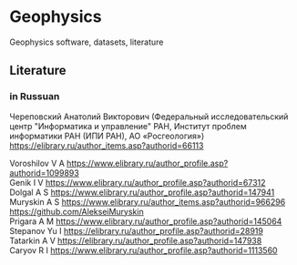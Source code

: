 # Geophysics
Geophysics software, datasets, literature



## Literature
### in Russuan 
Череповский Анатолий Викторович (Федеральный исследовательский центр "Информатика и управление" РАН, Институт проблем информатики РАН (ИПИ РАН), АО «Росгеология»)         
https://elibrary.ru/author_items.asp?authorid=66113         


Voroshilov V A https://www.elibrary.ru/author_profile.asp?authorid=1099893         
Genik I V https://www.elibrary.ru/author_profile.asp?authorid=67312             
Dolgal A S https://www.elibrary.ru/author_profile.asp?authorid=147941                
Muryskin A S https://www.elibrary.ru/author_items.asp?authorid=966296  https://github.com/AlekseiMuryskin             
Prigara A M https://www.elibrary.ru/author_profile.asp?authorid=145064                     
Stepanov Yu I https://elibrary.ru/author_profile.asp?authorid=28919                      
Tatarkin A V https://elibrary.ru/author_profile.asp?authorid=147938                   
Caryov R I https://www.elibrary.ru/author_profile.asp?authorid=1113560              




